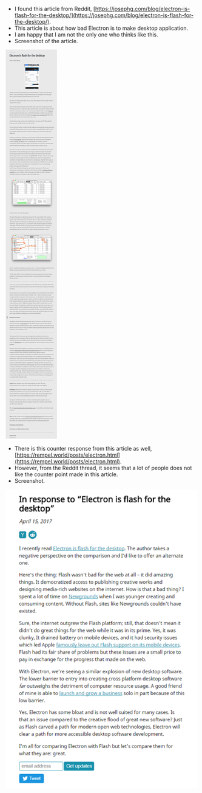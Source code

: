 * I found this article from Reddit, [https://josephg.com/blog/electron-is-flash-for-the-desktop/](https://josephg.com/blog/electron-is-flash-for-the-desktop/).
* This article is about how bad Electron is to make desktop application.
* I am happy that I am not the only one who thinks like this.
* Screenshot of the article.

![./20170526-2041-cet-why-electron-is-bad-for-desktop-application-development-1.png](./20170526-2041-cet-why-electron-is-bad-for-desktop-application-development-1.png)

* There is this counter response from this article as well, [https://rempel.world/posts/electron.html](https://rempel.world/posts/electron.html).
* However, from the Reddit thread, it seems that a lot of people does not like the counter point made in this article.
* Screenshot.

![./20170526-2041-cet-why-electron-is-bad-for-desktop-application-development-2.png](./20170526-2041-cet-why-electron-is-bad-for-desktop-application-development-2.png)